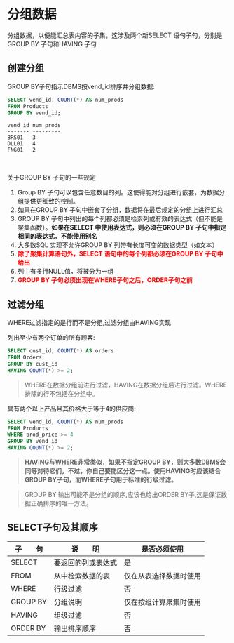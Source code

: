# 分组数据

分组数据，以便能汇总表内容的子集，这涉及两个新SELECT 语句子句，分别是GROUP
BY 子句和HAVING 子句

## 创建分组

GROUP BY子句指示DBMS按vend_id排序并分组数据:

```sql
SELECT vend_id, COUNT(*) AS num_prods
FROM Products
GROUP BY vend_id;
```

```
vend_id num_prods
------- ---------
BRS01   3
DLL01   4
FNG01   2
```

<br>

关于GROUP BY 子句的一些规定
1. Group BY 子句可以包含任意数目的列。这使得能对分组进行嵌套，为数据分组提供更细致的控制。
1. 如果在GROUP BY 子句中嵌套了分组，数据将在最后规定的分组上进行汇总
1. GROUP BY 子句中列出的每个列都必须是检索列或有效的表达式（但不能是聚集函数）。**如果在SELECT 中使用表达式，则必须在GROUP BY 子句中指定相同的表达式。不能使用别名**
1. 大多数SQL 实现不允许GROUP BY 列带有长度可变的数据类型（如文本）
1. <span style='color:red'>**除了聚集计算语句外，SELECT 语句中的每个列都必须在GROUP BY 子句中给出**</span>
1. 列中有多行NULL值，将被分为一组
1. <span style='color:red'>**GROUP BY 子句必须出现在WHERE子句之后，ORDER子句之前**</span>

## 过滤分组

WHERE过滤指定的是行而不是分组,过滤分组由HAVING实现

列出至少有两个订单的所有顾客:

```sql
SELECT cust_id, COUNT(*) AS orders
FROM Orders
GROUP BY cust_id
HAVING COUNT(*) >= 2;
```

>WHERE在数据分组前进行过滤，HAVING在数据分组后进行过滤。WHERE排除的行不包括在分组中。

具有两个以上产品且其价格大于等于4的供应商:

```sql
SELECT vend_id, COUNT(*) AS num_prods
FROM Products
WHERE prod_price >= 4
GROUP BY vend_id
HAVING COUNT(*) >= 2;
```

>**HAVING与WHERE非常类似，如果不指定GROUP BY，则大多数DBMS会同等对待它们。不过，你自己要能区分这一点。使用HAVING时应该结合GROUP BY子句，而WHERE子句用于标准的行级过滤。**


>GROUP BY 输出可能不是分组的顺序,应该也给出ORDER BY子,这是保证数据正确排序的唯一方法。

## SELECT子句及其顺序

| 子　　句   | 说　　明             | 是否必须使用           |
|----------|--------------------|------------------------|
| SELECT   | 要返回的列或表达式 | 是                     |
| FROM     | 从中检索数据的表   | 仅在从表选择数据时使用 |
| WHERE    | 行级过滤           | 否                     |
| GROUP BY | 分组说明           | 仅在按组计算聚集时使用 |
| HAVING   | 组级过滤           | 否                     |
| ORDER BY | 输出排序顺序       | 否                     |
